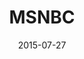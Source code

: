 ---
layout: site
title: "MSNBC"
date: 2015-07-27
categories: [news-weather]
version: 1.3.13
major: 1
minor: 3
patch: 13
slug: msnbc
link: http://www.msnbc.com
submitter: lpolepeddi
permalink: /sites/:slug
---